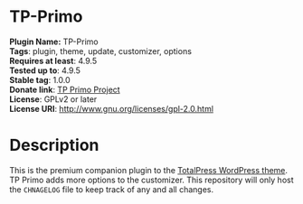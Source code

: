 # TP-Primo #

**Plugin Name:** TP-Primo<br />
**Tags**: plugin, theme, update, customizer, options<br />
**Requires at least**: 4.9.5<br />
**Tested up to**: 4.9.5<br />
**Stable tag**: 1.0.0<br />
**Donate link**: [TP Primo Project](https://www.paypal.me/themeawesome)<br />
**License**: GPLv2 or later<br />
**License URI**: http://www.gnu.org/licenses/gpl-2.0.html<br />

Description
===

This is the premium companion plugin to the [TotalPress WordPress theme](https://github.com/ThemeAwesome/TotalPress). TP Primo adds more options to the customizer. This repository will only host the `CHNAGELOG` file to keep track of any and all changes.